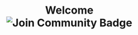 <h1 align="center">Welcome
<!-- <hr> -->
<div align="center">

<a style="text-decoration:none" href="https://www.linkedin.com/in/amitsmangat/" target="_blank">
  
<img src="https://img.shields.io/badge/-Amit%20Mangat-blue?style=flat-square&logo=Linkedin&logoColor=white&link=https://www.linkedin.com/in/amitsmangat/" alt="Join Community Badge"/>
  
</a>

<!--  <img src='https://img.shields.io/github/followers/u4ik?label=Follow&style=social'> -->
<!-- <img src="https://img.shields.io/static/v1?label=&labelColor=505050&message=arbeitnow&color=%230076D6&style=flat&logo=google-chrome&logoColor=%230076D6" alt="website"/></a> -->
<!-- <img src="http://hits.dwyl.com/abhisheknaiidu/awesome-github-profile-readme.svg" alt="Hits Badge"/> -->
<!-- <img src="https://img.shields.io/static/v1?label=%F0%9F%8C%9F&message=If%20Useful&style=style=flat&color=BC4E99" alt="Star Badge"/> -->
<!-- <a href="https://discord.gg/XTW52Kt"><img src="https://img.shields.io/discord/733027681184251937.svg?style=flat&label=Join%20Community&color=7289DA" alt="Join Community Badge"/></a> -->
<!-- <a href="https://twitter.com/abhisheknaiidu" ><img src="https://img.shields.io/twitter/follow/abhisheknaiidu.svg?style=social" /> </a> -->




